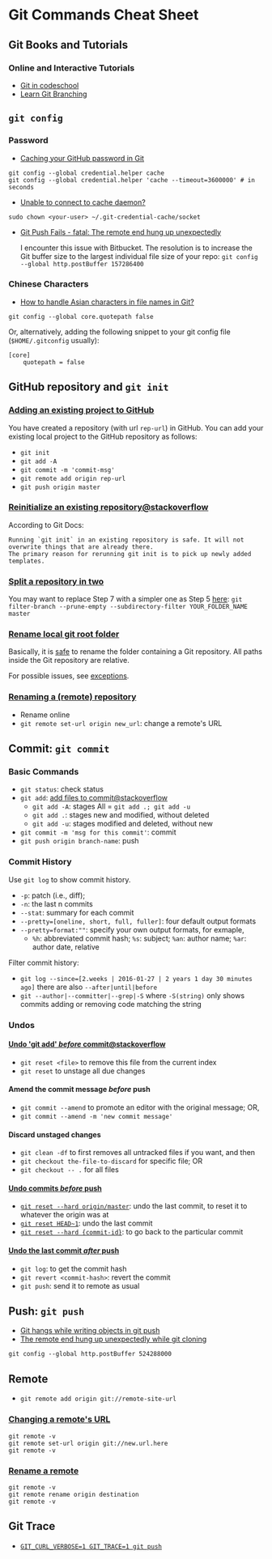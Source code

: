 # Git Commands Cheat Sheet

## Git Books and Tutorials

### Online and Interactive Tutorials
- [Git in codeschool](https://www.codeschool.com/learn/git)
- [Learn Git Branching](http://learngitbranching.js.org/)

## `git config`

### Password
- [Caching your GitHub password in Git](https://help.github.com/articles/caching-your-github-password-in-git/)

```
git config --global credential.helper cache
git config --global credential.helper 'cache --timeout=3600000' # in seconds
```

- [Unable to connect to cache daemon?](http://stackoverflow.com/a/22711778/1833118)

```
sudo chown <your-user> ~/.git-credential-cache/socket
```

- [Git Push Fails - fatal: The remote end hung up unexpectedly](https://confluence.atlassian.com/bitbucketserverkb/git-push-fails-fatal-the-remote-end-hung-up-unexpectedly-779171796.html)

  I encounter this issue with Bitbucket. The resolution is to increase the Git buffer size to the largest individual file size of your repo: `git config --global http.postBuffer 157286400`

### Chinese Characters

- [How to handle Asian characters in file names in Git?](http://stackoverflow.com/a/4416780/1833118)

```
git config --global core.quotepath false
```

Or, alternatively, adding the following snippet to your git config file (`$HOME/.gitconfig` usually):

```
[core]
    quotepath = false
```

## GitHub repository and `git init` 

### [Adding an existing project to GitHub](https://help.github.com/articles/adding-an-existing-project-to-github-using-the-command-line/)

You have created a repository (with url `rep-url`) in GitHub.
You can add your existing local project to the GitHub repository as follows:

- `git init`
- `git add -A`
- `git commit -m 'commit-msg'`
- `git remote add origin rep-url`
- `git push origin master`

### [Reinitialize an existing repository@stackoverflow](http://stackoverflow.com/q/5149694/1833118)

According to Git Docs:

  ```
  Running `git init` in an existing repository is safe. It will not overwrite things that are already there.
  The primary reason for rerunning git init is to pick up newly added templates.
  ```

### [Split a repository in two](https://confluence.atlassian.com/bitbucket/split-a-repository-in-two-313464964.html)
  You may want to replace Step 7 with a simpler one as Step 5 [here](https://help.github.com/articles/splitting-a-subfolder-out-into-a-new-repository/): `git filter-branch --prune-empty --subdirectory-filter YOUR_FOLDER_NAME master`

### [Rename local git root folder](http://stackoverflow.com/q/7199659/1833118)

Basically, it is [safe](http://stackoverflow.com/a/7199670/1833118) to rename the folder containing a Git repository. All paths inside the Git repository are relative.

For possible issues, see [exceptions](http://stackoverflow.com/a/7200624/1833118).

### [Renaming a (remote) repository](https://help.github.com/articles/renaming-a-repository/)

- Rename online
- `git remote set-url origin new_url`: change a remote's URL

## Commit: `git commit`

### Basic Commands

- `git status`: check status
- `git add`: [add files to commit@stackoverflow](http://stackoverflow.com/a/572660/1833118)
  - `git add -A`: stages All = `git add .; git add -u`
  - `git add .`: stages new and modified, without deleted
  - `git add -u`: stages modified and deleted, without new
- `git commit -m 'msg for this commit'`: commit
- `git push origin branch-name`: push

### Commit History

Use `git log` to show commit history.
  - `-p`: patch (i.e., diff); 
  - `-n`: the last n commits
  - `--stat`: summary for each commit
  - `--pretty=[oneline, short, full, fuller]`: four default output formats
  - `--pretty=format:""`: specify your own output formats, for exmaple,
    - `%h`: abbreviated commit hash; `%s`: subject; `%an`: author name; `%ar`: author date, relative

Filter commit history:
- `git log --since=[2.weeks | 2016-01-27 | 2 years 1 day 30 minutes ago]` there are also `--after|until|before`
- `git --author|--committer|--grep|-S` where `-S(string)` only shows commits adding or removing code matching the string

### Undos

#### [Undo 'git add' *before* commit@stackoverflow](http://stackoverflow.com/q/348170/1833118)
  - `git reset <file>` to remove this file from the current index
  - `git reset` to unstage all due changes

#### Amend the commit message *before* push
  - `git commit --amend` to promote an editor with the original message; OR,
  - `git commit --amend -m 'new commit message'`


#### Discard unstaged changes
  - `git clean -df` to first removes all untracked files if you want, and then
  - `git checkout the-file-to-discard` for specific file; OR
  - `git checkout -- .` for all files
  
#### [Undo commits *before* push]()
  - [`git reset --hard origin/master`](http://stackoverflow.com/a/1611227/1833118): undo the last commit, to reset it to whatever the origin was at
  - [`git reset HEAD~1`](http://stackoverflow.com/a/14281090/1833118): undo the last commit
  - [`git reset --hard {commit-id}`](http://stackoverflow.com/a/32072299/1833118): to go back to the particular commit

#### [Undo the last commit *after* push](http://stackoverflow.com/a/6459157/1833118)
  - `git log`: to get the commit hash
  - `git revert <commit-hash>`: revert the commit
  - `git push`: send it to remote as usual

## Push: `git push`

- [Git hangs while writing objects in git push](http://stackoverflow.com/a/26663047/1833118)
- [The remote end hung up unexpectedly while git cloning](http://stackoverflow.com/a/6849424/1833118)

```
git config --global http.postBuffer 524288000
```

## Remote

- `git remote add origin git://remote-site-url`

### [Changing a remote's URL](https://help.github.com/articles/changing-a-remote-s-url/)

```
git remote -v
git remote set-url origin git://new.url.here
git remote -v
```

### [Rename a remote](https://help.github.com/articles/renaming-a-remote/)

```
git remote -v
git remote rename origin destination
git remote -v
```
  

## Git Trace
- [`GIT_CURL_VERBOSE=1 GIT_TRACE=1 git push`](https://github.com/github/git-lfs/issues/1356)
